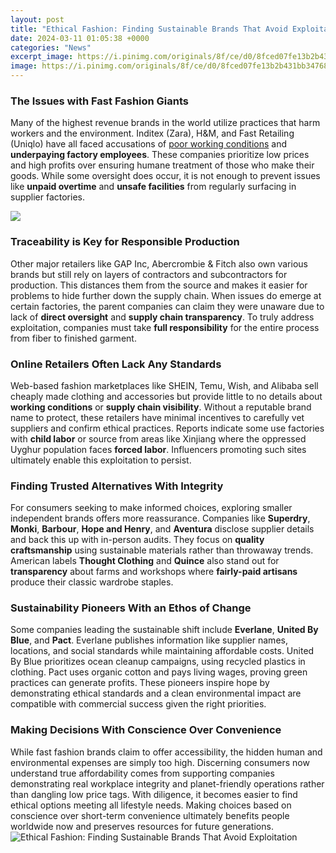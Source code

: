 ```yaml
---
layout: post
title: "Ethical Fashion: Finding Sustainable Brands That Avoid Exploitation"
date: 2024-03-11 01:05:38 +0000
categories: "News"
excerpt_image: https://i.pinimg.com/originals/8f/ce/d0/8fced07fe13b2b431bb347682eb4b15e.png
image: https://i.pinimg.com/originals/8f/ce/d0/8fced07fe13b2b431bb347682eb4b15e.png
---
```


### The Issues with Fast Fashion Giants 
Many of the highest revenue brands in the world utilize practices that harm workers and the environment. Inditex (Zara), H&M, and Fast Retailing (Uniqlo) have all faced accusations of [poor working conditions](https://store.fi.io.vn/womens-custom-proud-football-grandma-number-60-personalized-women-v-neck-t-shirt/women&) and **underpaying factory employees**. These companies prioritize low prices and high profits over ensuring humane treatment of those who make their goods. While some oversight does occur, it is not enough to prevent issues like **unpaid overtime** and **unsafe facilities** from regularly surfacing in supplier factories. 

![](https://i.pinimg.com/originals/ac/9c/6c/ac9c6ca93313d84b807e4b1b3bfc566a.png)
### Traceability is Key for Responsible Production
Other major retailers like GAP Inc, Abercrombie & Fitch also own various brands but still rely on layers of contractors and subcontractors for production. This distances them from the source and makes it easier for problems to hide further down the supply chain. When issues do emerge at certain factories, the parent companies can claim they were unaware due to lack of **direct oversight** and **supply chain transparency**. To truly address exploitation, companies must take **full responsibility** for the entire process from fiber to finished garment.
### Online Retailers Often Lack Any Standards
Web-based fashion marketplaces like SHEIN, Temu, Wish, and Alibaba sell cheaply made clothing and accessories but provide little to no details about **working conditions** or **supply chain visibility**. Without a reputable brand name to protect, these retailers have minimal incentives to carefully vet suppliers and confirm ethical practices. Reports indicate some use factories with **child labor** or source from areas like Xinjiang where the oppressed Uyghur population faces **forced labor**. Influencers promoting such sites ultimately enable this exploitation to persist.
### Finding Trusted Alternatives With Integrity  
For consumers seeking to make informed choices, exploring smaller independent brands offers more reassurance. Companies like **Superdry**, **Monki**, **Barbour**, **Hope and Henry**, and **Aventura** disclose supplier details and back this up with in-person audits. They focus on **quality craftsmanship** using sustainable materials rather than throwaway trends. American labels **Thought Clothing** and **Quince** also stand out for **transparency** about farms and workshops where **fairly-paid artisans** produce their classic wardrobe staples.
### Sustainability Pioneers With an Ethos of Change
Some companies leading the sustainable shift include **Everlane**, **United By Blue**, and **Pact**. Everlane publishes information like supplier names, locations, and social standards while maintaining affordable costs. United By Blue prioritizes ocean cleanup campaigns, using recycled plastics in clothing. Pact uses organic cotton and pays living wages, proving green practices can generate profits. These pioneers inspire hope by demonstrating ethical standards and a clean environmental impact are compatible with commercial success given the right priorities.
### Making Decisions With Conscience Over Convenience  
While fast fashion brands claim to offer accessibility, the hidden human and environmental expenses are simply too high. Discerning consumers now understand true affordability comes from supporting companies demonstrating real workplace integrity and planet-friendly operations rather than dangling low price tags. With diligence, it becomes easier to find ethical options meeting all lifestyle needs. Making choices based on conscience over short-term convenience ultimately benefits people worldwide now and preserves resources for future generations.
![Ethical Fashion: Finding Sustainable Brands That Avoid Exploitation](https://i.pinimg.com/originals/8f/ce/d0/8fced07fe13b2b431bb347682eb4b15e.png)